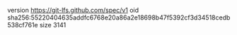 version https://git-lfs.github.com/spec/v1
oid sha256:55220404635addfc6768e20a86a2e18698b47f5392cf3d34518cedb538cf761e
size 3141
